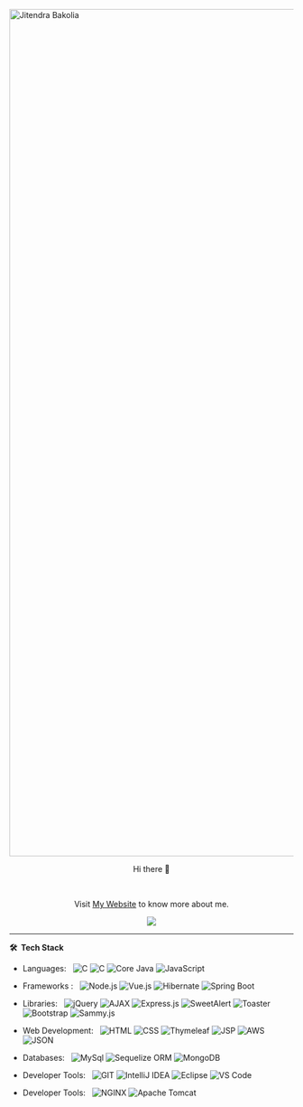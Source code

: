 <img src="https://capsule-render.vercel.app/api?type=waving&color=gradient&height=250&text=%20Jitendra%20Bakolia%20"
    alt="Jitendra Bakolia" width="1500" />
<p align="center">
    Hi there 👋
</p>
<br>
<p align="center">
    Visit <a href="https://jiten.tech">My Website</a> to know more about me.
</p>

<p align="center">
    <a href="https://www.linkedin.com/in/jitendrabakolia/">
        <img src="https://img.shields.io/badge/linkedin-%230077B5.svg?style=for-the-badge&logo=linkedin&logoColor=white">
    </a>
    <br>
    <!-- <a href="https://t.me/nikhilpal2705">
        <img src="https://img.shields.io/badge/Telegram-2CA5E0?style=for-the-badge&logo=telegram&logoColor=white">
    </a>
    <a href="https://twitter.com/nikhilpal2705">
        <img src="https://img.shields.io/badge/Twitter-%231DA1F2.svg?style=for-the-badge&logo=Twitter&logoColor=white">
    </a>
    <br>
    <a href="https://www.hackerrank.com/nikhilpal2705">
        <img src="https://img.shields.io/badge/-Hackerrank-2EC866?style=for-the-badge&logo=HackerRank&logoColor=white">
    </a>
    <a href="https://auth.geeksforgeeks.org/user/nikhilpal2705">
        <img src="https://img.shields.io/badge/GeeksforGeeks-gray?style=for-the-badge&logo=geeksforgeeks&logoColor=35914c">
    </a>
    <a href="https://leetcode.com/nikhilpal2705/">
        <img src="https://img.shields.io/badge/LeetCode-000000?style=for-the-badge&logo=LeetCode&logoColor=#d16c06">
    </a> -->
</p>

<!-- *** -->

<!-- **⚙️ &nbsp;GitHub Analytics**

<p align="center">
        <img height="180em" src="https://github-readme-streak-stats.herokuapp.com/?user=Jitendra-Bakolia&hide_border=true&theme=dark" />
        <img height="180em" src="https://github-readme-stats.vercel.app/api/top-langs/?username=Jitendra-Bakolia&exclude_repo=KNN-Image-Classification&show_icons=true&hide_border=true&layout=compact&langs_count=8&theme=dark"/>
</p> -->

<!-- *** -->

<!-- **♨️ &nbsp;DSA Analytics** -->

<!-- <p align="center"> <a href="https://leetcode.com/nikhilpal2705"><img src="https://leetcard.jacoblin.cool/nikhilpal2705?border=0&radius=10&theme=dark&ext=activity" alt="Leetcode stats"/> </a></p>
         
<p align="center"> <a href="https://auth.geeksforgeeks.org/user/nikhilpal2705/practice/"><img src="https://geeks-for-geeks-stats-card.vercel.app/?username=nikhilpal2705" alt="GFG stats"/></a></p> -->

***

**🛠 &nbsp;Tech Stack**

- Languages: &nbsp;
  ![C](https://img.shields.io/badge/-C-333333?style=flat&logo=C)
  ![C](https://img.shields.io/badge/-C++-333333?style=flat&logo=C++)
  ![Core Java](https://img.shields.io/badge/-Java-333333?style=flat&logo=openjdk)
  ![JavaScript](https://img.shields.io/badge/-JavaScript-333333?style=flat&logo=javascript)

- Frameworks : &nbsp;
  ![Node.js](https://img.shields.io/badge/-node.js-333333?style=flat&logo=node.js)
  ![Vue.js](https://img.shields.io/badge/-Vue.js-333333?style=flat&logo=vue.js)
  ![Hibernate](https://img.shields.io/badge/-Hibernate-333333?style=flat&logo=hibernate)
  ![Spring Boot](https://img.shields.io/badge/-Spring%20Boot-333333?style=flat&logo=spring)

- Libraries: &nbsp;
  ![jQuery](https://img.shields.io/badge/-jQuery-333333?style=flat&logo=jquery)
  ![AJAX](https://img.shields.io/badge/-AJAX-333333?style=flat&logo=ajax)
  ![Express.js](https://img.shields.io/badge/-express.js-333333?style=flat&logo=express)
  ![SweetAlert](https://img.shields.io/badge/-SweetAlert-333333?style=flat&logo=sweetalert)
  ![Toaster](https://img.shields.io/badge/-Toaster-333333?style=flat&logo=toaster)
  ![Bootstrap](https://img.shields.io/badge/-Bootstrap-333333?style=flat&logo=bootstrap)
  ![Sammy.js](https://img.shields.io/badge/-Sammy.js-333333?style=flat&logo=sammy.js)

- Web Development: &nbsp;
  ![HTML](https://img.shields.io/badge/-HTML-333333?style=flat&logo=html5)
  ![CSS](https://img.shields.io/badge/-CSS-333333?style=flat&logo=css3)
  ![Thymeleaf](https://img.shields.io/badge/-Thymeleaf-333333?style=flat&logo=thymeleaf)
  ![JSP](https://img.shields.io/badge/-JSP-333333?style=flat&logo=jsp)
  ![AWS](https://img.shields.io/badge/-AWS-333333?style=flat&logo=aws)
  ![JSON](https://img.shields.io/badge/-JSON-333333?style=flat&logo=json)

- Databases:  &nbsp;
  ![MySql](https://img.shields.io/badge/-MySql-333333?style=flat&logo=mysql&logoColor=007ACC)
  ![Sequelize ORM](https://img.shields.io/badge/-Sequelize%20ORM-333333?style=flat&logo=sequelizeorm)
  ![MongoDB](https://img.shields.io/badge/-MongoDB-333333?style=flat&logo=mongodb)

- Developer Tools: &nbsp;
  ![GIT](https://img.shields.io/badge/-Git-333333?style=flat&logo=git)
  ![IntelliJ IDEA](https://img.shields.io/badge/-IntelliJ%20IDEA-333333?style=flat&logo=intellij)
  ![Eclipse](https://img.shields.io/badge/-Eclipse-333333?style=flat&logo=eclipse)
  ![VS Code](https://img.shields.io/badge/-VS%20Code-333333?style=flat&logo=visual-studio-code)

- Developer Tools: &nbsp;
  ![NGINX](https://img.shields.io/badge/-NGINX-333333?style=flat&logo=nginx)
  ![Apache Tomcat](https://img.shields.io/badge/-Apache%20Tomcat-333333?style=flat&logo=apachetomcat)